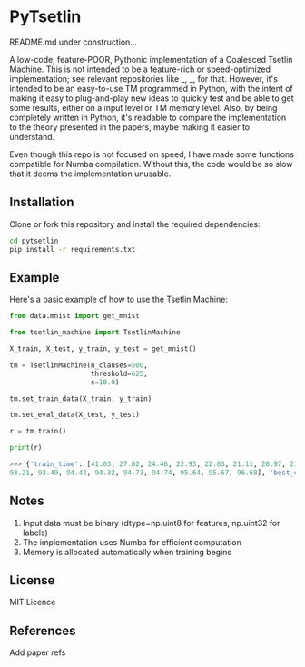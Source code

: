 # PyTsetlin


README.md under construction...

A low-code, feature-POOR, Pythonic implementation of a Coalesced Tsetlin Machine. This is not intended to be a feature-rich or speed-optimized implementation; see relevant repositories like _, _, for that. However, it's intended to be an easy-to-use TM programmed in Python, with the intent of making it easy to plug-and-play new ideas to quickly test and be able to get some results, either on a input level or TM memory level. Also, by being completely written in Python, it's readable to compare the implementation to the theory presented in the papers, maybe making it easier to understand.

Even though this repo is not focused on speed, I have made some functions compatible for Numba compilation. Without this, the code would be so slow that it deems the implementation unusable.

## Installation

Clone or fork this repository and install the required dependencies:

```bash
cd pytsetlin
pip install -r requirements.txt
```

## Example

Here's a basic example of how to use the Tsetlin Machine:

```python
from data.mnist import get_mnist

from tsetlin_machine import TsetlinMachine

X_train, X_test, y_train, y_test = get_mnist()

tm = TsetlinMachine(n_clauses=500,
                    threshold=625,
                    s=10.0)

tm.set_train_data(X_train, y_train)

tm.set_eval_data(X_test, y_test)

r = tm.train()

print(r)

>>> {'train_time': [41.03, 27.02, 24.46, 22.93, 22.03, 21.11, 20.97, 21.55, 20.93, 19.46], 'eval_acc': [91.69, 
93.21, 93.49, 94.42, 94.32, 94.73, 94.74, 95.64, 95.67, 96.68], 'best_eval_acc': 96.68, 'best_eval_epoch': 10}

```

## Notes

1. Input data must be binary (dtype=np.uint8 for features, np.uint32 for labels)
2. The implementation uses Numba for efficient computation
3. Memory is allocated automatically when training begins


## License

MIT Licence

## References

Add paper refs
